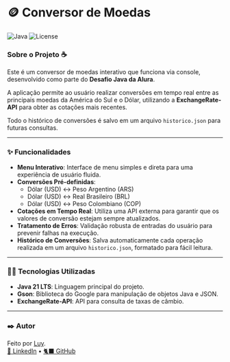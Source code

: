 # 🪙 Conversor de Moedas

![Java](https://img.shields.io/badge/Java-21-blue) ![License](https://img.shields.io/badge/license-MIT-green)

### Sobre o Projeto ☕

Este é um conversor de moedas interativo que funciona via console, desenvolvido como parte do **Desafio Java da Alura**.

A aplicação permite ao usuário realizar conversões em tempo real entre as principais moedas da América do Sul e o Dólar, utilizando a **ExchangeRate-API** para obter as cotações mais recentes.

Todo o histórico de conversões é salvo em um arquivo `historico.json` para futuras consultas.

---

### ✨ Funcionalidades

- **Menu Interativo**: Interface de menu simples e direta para uma experiência de usuário fluida.
- **Conversões Pré-definidas**:
    - Dólar (USD) ↔ Peso Argentino (ARS)
    - Dólar (USD) ↔ Real Brasileiro (BRL)
    - Dólar (USD) ↔ Peso Colombiano (COP)
- **Cotações em Tempo Real**: Utiliza uma API externa para garantir que os valores de conversão estejam sempre atualizados.
- **Tratamento de Erros**: Validação robusta de entradas do usuário para prevenir falhas na execução.
- **Histórico de Conversões**: Salva automaticamente cada operação realizada em um arquivo `historico.json`, formatado para fácil leitura.

---

### 🤯🔨 Tecnologias Utilizadas

- **Java 21 LTS**: Linguagem principal do projeto.
- **Gson**: Biblioteca do Google para manipulação de objetos Java e JSON.
- **ExchangeRate-API**: API para consulta de taxas de câmbio.

---

### ✒️ Autor

Feito por [Luy](https://github.com/seu-usuario).  
[🔗 LinkedIn](https://linkedin.com/in/luyaragao) • [🐈‍⬛ GitHub](https://github.com/luyaragao/)
